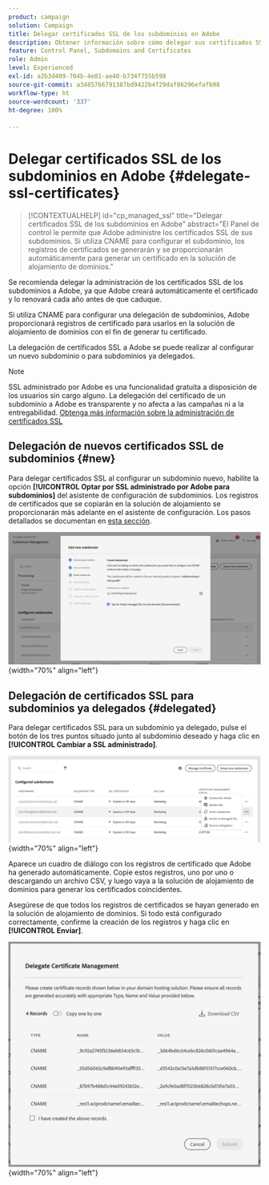 ```yaml
---
product: campaign
solution: Campaign
title: Delegar certificados SSL de los subdominios en Adobe
description: Obtener información sobre cómo delegar sus certificados SSL de los subdominios a Adobe
feature: Control Panel, Subdomains and Certificates
role: Admin
level: Experienced
exl-id: a2b3d409-704b-4e81-ae40-b734f755b598
source-git-commit: a3485766791387bd9422b4f29daf86296efafb98
workflow-type: ht
source-wordcount: '337'
ht-degree: 100%

---
```


# Delegar certificados SSL de los subdominios en Adobe {#delegate-ssl-certificates}

>[!CONTEXTUALHELP]
>id="cp_managed_ssl"
>title="Delegar certificados SSL de los subdominios en Adobe"
>abstract="El Panel de control le permite que Adobe administre los certificados SSL de sus subdominios. Si utiliza CNAME para configurar el subdominio, los registros de certificados se generarán y se proporcionarán automáticamente para generar un certificado en la solución de alojamiento de dominios."

Se recomienda delegar la administración de los certificados SSL de los subdominios a Adobe, ya que Adobe creará automáticamente el certificado y lo renovará cada año antes de que caduque.

Si utiliza CNAME para configurar una delegación de subdominios, Adobe proporcionará registros de certificado para usarlos en la solución de alojamiento de dominios con el fin de generar tu certificado.

La delegación de certificados SSL a Adobe se puede realizar al configurar un nuevo subdominio o para subdominios ya delegados.

>[!NOTE]
>
>SSL administrado por Adobe es una funcionalidad gratuita a disposición de los usuarios sin cargo alguno. La delegación del certificado de un subdominio a Adobe es transparente y no afecta a las campañas ni a la entregabilidad. [Obtenga más información sobre la administración de certificados SSL](monitoring-ssl-certificates.md#management)


## Delegación de nuevos certificados SSL de subdominios {#new}

Para delegar certificados SSL al configurar un subdominio nuevo, habilite la opción **[!UICONTROL Optar por SSL administrado por Adobe para subdominios]** del asistente de configuración de subdominios. Los registros de certificados que se copiarán en la solución de alojamiento se proporcionarán más adelante en el asistente de configuración. Los pasos detallados se documentan en [esta sección](setting-up-new-subdomain.md).

![](assets/cname-adobe-managed.png){width="70%" align="left"}

## Delegación de certificados SSL para subdominios ya delegados {#delegated}

Para delegar certificados SSL para un subdominio ya delegado, pulse el botón de los tres puntos situado junto al subdominio deseado y haga clic en **[!UICONTROL Cambiar a SSL administrado]**.

![](assets/delegate-ssl-list.png){width="70%" align="left"}

Aparece un cuadro de diálogo con los registros de certificado que Adobe ha generado automáticamente. Copie estos registros, uno por uno o descargando un archivo CSV, y luego vaya a la solución de alojamiento de dominios para generar los certificados coincidentes.

Asegúrese de que todos los registros de certificados se hayan generado en la solución de alojamiento de dominios. Si todo está configurado correctamente, confirme la creación de los registros y haga clic en **[!UICONTROL Enviar]**.

![](assets/delegate-ssl.png){width="70%" align="left"}
